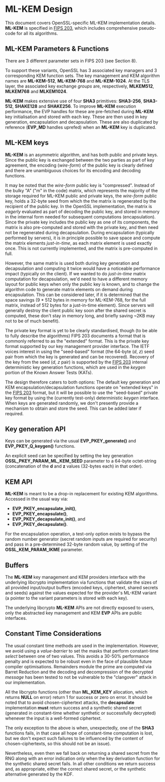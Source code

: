 ML-KEM Design
=============

This document covers OpenSSL-specific ML-KEM implementation details.
**ML-KEM** is specified in [FIPS 203], which includes comprehensive pseudo-code
for all its algorithms.

ML-KEM Parameters & Functions
-----------------------------

There are 3 different parameter sets in FIPS 203 (see Section 8).

To support these variants, OpenSSL has 3 associated key managers and 3
corresponding KEM function sets.
The key management and KEM algorithm names are **ML-KEM-512**, **ML-KEM-768**
and **ML-KEM-1024**.
At the TLS layer, the associated key exchange *groups* are, respectively,
**MLKEM512**, **MLKEM768** and **MLKEM1024**.

**ML-KEM** makes extensive use of four **SHA3** primitives: **SHA3-256**,
**SHA3-512**, **SHAKE128** and **SHAKE256**.
To improve **ML-KEM** execution performance, the EVP handles for these are
pre-fetched during **ML-KEM** key initialisation and stored with each key.
These are then used in key generation, encapsulation and decapsulation.
These are also duplicated by reference (**EVP_MD** handles uprefed) when an
**ML-KEM** key is duplicated.

ML-KEM keys
-----------

**ML-KEM** is an asymmetric algorithm, and has both public and private keys.
Since the public key is exchanged between the two parties as part of key
agreement, the encoding (*wire-form*) of the public key is clearly defined and
there are unambiguous choices for its encoding and decoding functions.

It may be noted that the *wire-form* public key is "compressed".
Instead of the bulky "A" ("m" in the code) matrix, which represents the majority
of the storage required for ML-KEM public and private keys, the *wire-form* public
key, holds a 32-byte seed from which the the matrix is regenerated by the recipient
of the public key.
In the OpenSSL implementation, the matrix is *eagerly* evaluated as part of
decoding the public key, and stored in memory in the internal form needed for
subsequent computations (encapsulation).
Since the private key includes the public key as one of its components, the matrix
is also pre-computed and stored with the private key, and then need not be
regenerated during decapsulation.
During encapsulation (typically performed by servers), it is in principle
possible to save space and compute the matrix elements *just-in-time*, as each
matrix element is used exactly once.
This is not currently implemented, and the matrix is pre-computed in full.

However, the same matrix is used both during key generation and decapsulation
and computing it twice would have a noticeable performance impact (typically on
the client).
If we wanted to do *just-in-time* matrix computation for decapsulation, we'd
need to have a different memory layout for public keys when only the public key
is known, and to change the algorithm code to generate matrix elements on
demand during encapsulation.
This can be considered later, if it is determined that the space savings (9 *
512 bytes in memory for ML-KEM-768, for the full matrix, instead of 512 bytes
for a just-in-time element).
Since servers will generally destroy the client public key soon after the
shared secret is computed, these don't stay in memory long, and briefly saving
~2KB may not to be of much benefit).

The private key format is yet to be clearly standardised, though (to be able to
fully describe the algorithms) FIPS 203 documents a format that is commonly
referred to as the "extended" format.
This is the private key format supported by our key management provider
interface.
The IETF voices interest in using the "seed-based" format (the 64-byte (*d*,
*z*) seed pair from which the key is generated and can be recovered).
Recovery of the key from the seed (*d*, *z* pair) is supported by the [FIPS
203] internal deterministic key generation functions, which are used in the
*keygen* portion of the Known Answer Tests (KATs).

The design therefore caters to both options: The default key generation and KEM
encapsulation/decapsulation functions operate on "extended keys" in the
[FIPS 203] format, but it will be possible to use the "seed-based" private key
format by using the (currently test-only) deterministic *keygen* interface.
When keys are generated randomly, we don't presently provide a mechanism
to obtain and store the seed.
This can be added later if required.

Key generation API
------------------

Keys can be generated via the usual **EVP_PKEY_generate()** and
**EVP_PKEY_Q_keygen()** functions.

An explicit seed can be specified by setting the key generation
**OSSL_PKEY_PARAM_ML_KEM_SEED** parameter to a 64-byte octet-string
(concatenation of the **d** and **z** values (32-bytes each) in that order).

KEM API
-------

**ML-KEM** is meant to be a drop-in replacement for existing KEM algorithms.
Accessed in the usual way via:

- **EVP_PKEY_encapsulate_init()**,
- **EVP_PKEY_encapsulate()**,
- **EVP_PKEY_decapsulate_init()**, and
- **EVP_PKEY_decapsulate()**.

For the encapsulation operation, a test-only option exists to bypass the random
number generator (secret random inputs are required for security) and pass in
a pre-determined 32-byte random value, by setting of the
**OSSL_KEM_PARAM_IKME** parameter.

Buffers
-------

The **ML-KEM** key management and KEM providers interface with the underlying
libcrypto implementation via functions that validate the sizes of all provided
input/output buffers (encoded keys, ciphertext, shared secrets and seeds) against
the values expected for the provider's ML-KEM variant (a pointer to the variant
parameters is stored with each key).

The underlying libcrypto **ML-KEM** APIs are not directly exposed to users,
only the abstracted key management and KEM **EVP** APIs are public interfaces.

Constant Time Considerations
----------------------------

The usual constant time methods are used in the implementation.
However, we avoid using a *value-barrier* to set the masks that perform
constant-time *select* between one of two values.
This avoids a 30-50% performance penalty and is expected to be robust even in
the face of plausible future compiler optimisations.
Remainders module the prime are computed via Barret Reduction and the decoding
and decompression of the decrypted *message* has been tested to not be
vulnerable to the "clangover" attack in our implementation.

All the libcrypto functions (other than **ML_KEM_KEY** allocation, which
returns **NULL** on error) return 1 for success or zero on error.
It should be noted that to avoid chosen-ciphertext attacks, the
**decapsulate** implementation **must** return success and a synthetic
shared secret (generated in constant-time whether synthetic or successfully
decrypted) whenever the input is a well-formed ciphertext.

The only exception to the above is when, unexpectedly, one of the **SHA3**
functions fails, in that case all hope of constant-time computation is
lost, but we don't expect such failures to be influenced by the content
of chosen-ciphertexts, so this should not be an issue).

Nevertheless, even then we fall back on returning a shared secret from the RNG
along with an error indication only when the key derivation function
for the synthetic shared secret fails.
In all other conditions we return success and, as appropriate, either
the correct shared secret, or the synthetic alternative generated by the KDF.

<!-- Links  -->

[FIPS 203]:
    <https://nvlpubs.nist.gov/nistpubs/FIPS/NIST.FIPS.203.pdf>

